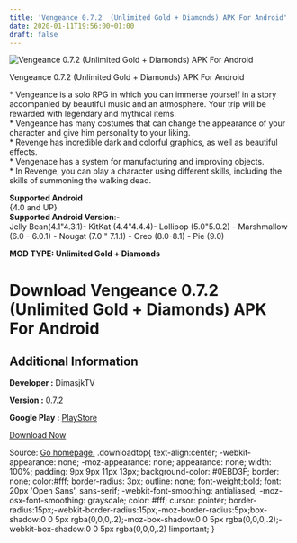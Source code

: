 ```yaml
---
title: 'Vengeance 0.7.2  (Unlimited Gold + Diamonds) APK For Android'
date: 2020-01-11T19:56:00+01:00
draft: false
---
```


![Vengeance 0.7.2  (Unlimited Gold + Diamonds) APK For Android](https://i2.wp.com/apkhome.net/wp-content/uploads/2020/01/Vengeance-0.7.2--Unlimited-Gold-Diamonds.png "Vengeance 0.7.2  (Unlimited Gold + Diamonds) APK For Android")

  

Vengeance 0.7.2  (Unlimited Gold + Diamonds) APK For Android

\* Vengeance is a solo RPG in which you can immerse yourself in a story accompanied by beautiful music and an atmosphere. Your trip will be rewarded with legendary and mythical items.  
\* Vengeance has many costumes that can change the appearance of your character and give him personality to your liking.  
\* Revenge has incredible dark and colorful graphics, as well as beautiful effects.  
\* Vengenace has a system for manufacturing and improving objects.  
\* In Revenge, you can play a character using different skills, including the skills of summoning the walking dead.

**Supported Android**  
{4.0 and UP}  
**Supported Android Version**:-  
Jelly Bean(4.1"4.3.1)- KitKat (4.4"4.4.4)- Lollipop (5.0"5.0.2) - Marshmallow (6.0 - 6.0.1) - Nougat (7.0 " 7.1.1) - Oreo (8.0-8.1) - Pie (9.0)

**MOD TYPE: Unlimited Gold + Diamonds**

Download Vengeance 0.7.2  (Unlimited Gold + Diamonds) APK For Android
=========================================================================

Additional Information
----------------------

**Developer :** DimasjkTV

**Version :** 0.7.2

**Google Play :** [PlayStore](https://play.google.com/store/apps/details?id=com.dimasgaming.vengeancerpg)

  

[Download Now](https://store4app.co/post/vengeance-0-7-2-od-unlimited-gold-diamonds-apk-for-android_1578768435)

  
Source: [Go homepage.](https://store4app.co/post/vengeance-0-7-2-od-unlimited-gold-diamonds-apk-for-android_1578768435) .downloadtop{ text-align:center; -webkit-appearance: none; -moz-appearance: none; appearance: none; width: 100%; padding: 9px 9px 11px 13px; background-color: #0EBD3F; border: none; color:#fff; border-radius: 3px; outline: none; font-weight;bold; font: 20px 'Open Sans', sans-serif; -webkit-font-smoothing: antialiased; -moz-osx-font-smoothing: grayscale; color: #fff; cursor: pointer; border-radius:15px;-webkit-border-radius:15px;-moz-border-radius:5px;box-shadow:0 0 5px rgba(0,0,0,.2);-moz-box-shadow:0 0 5px rgba(0,0,0,.2);-webkit-box-shadow:0 0 5px rgba(0,0,0,.2) !important; }